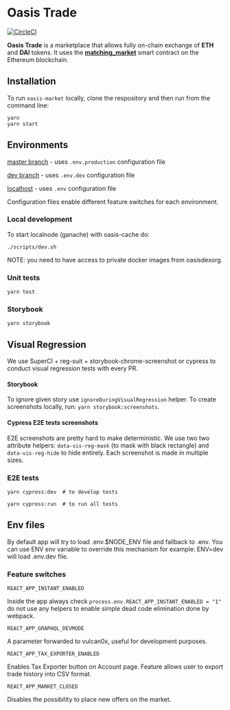 # Oasis Trade

[![CircleCI](https://circleci.com/gh/OasisDEX/oasis-market.svg?style=svg)](https://circleci.com/gh/OasisDEX/oasis-market)

**Oasis Trade** is a marketplace that allows fully on-chain exchange of **ETH** and **DAI** tokens. It uses the [**matching_market**](https://etherscan.io/address/0xb7ac09c2c0217b07d7c103029b4918a2c401eecb) smart contract on the Ethereum blockchain.

## Installation

To run `oasis-market` locally, clone the respository and then run from the command line:
```
yarn
yarn start
```

## Environments
[master branch](https://oasis.app/trade/) - uses `.env.production` configuration file

[dev branch](https://staging.oasis.app/trade/) - uses `.env.dev` configuration file

[localhost](https://localhost:3000) - uses `.env` configuration file

Configuration files enable different feature switches for each environment.

### Local development

To start localnode (ganache) with oasis-cache do:

```
./scripts/dev.sh
```

NOTE: you need to have access to private docker images from oasisdexorg.

### Unit tests

```
yarn test
```

### Storybook

```
yarn storybook
```

## Visual Regression

We use SuperCI + reg-suit + storybook-chrome-screenshot or cypress to conduct visual regression tests with every PR.

#### Storybook

To ignore given story use `ignoreDuringVisualRegression` helper. To create screenshots locally, run: `yarn storybook:screenshots`.

#### Cypress E2E tests screenshots

E2E screenshots are pretty hard to make deterministic. We use two two attribute helpers: `data-vis-reg-mask` (to mask with black rectangle) and `data-vis-reg-hide` to hide entirely. Each screenshot is made in multiple sizes.

### E2E tests
```
yarn cypress:dev  # to develop tests
```

```
yarn cypress:run  # to run all tests
```

## Env files

By default app will try to load .env.$NODE_ENV file and fallback to .env. You can use ENV env variable to override this mechanism for example: ENV=dev will load .env.dev file.

### Feature switches

```
REACT_APP_INSTANT_ENABLED
```

Inside the app always check `process.env.REACT_APP_INSTANT_ENABLED = "1"` do not use any helpers to enable simple dead code elimination done by webpack.

```
REACT_APP_GRAPHQL_DEVMODE
```

A parameter forwarded to vulcan0x, useful for development purposes.

```
REACT_APP_TAX_EXPORTER_ENABLED
```

Enables Tax Exporter button on Account page. Feature allows user to export trade history into CSV format.

```
REACT_APP_MARKET_CLOSED
```

Disables the possibility to place new offers on the market.